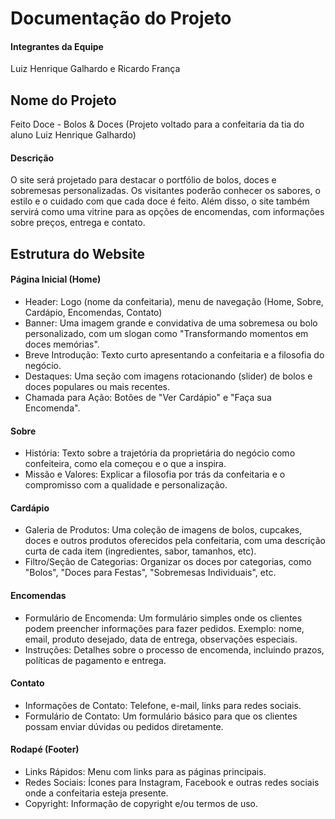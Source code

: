 # Documentação do Projeto

#### Integrantes da Equipe
Luiz Henrique Galhardo e Ricardo França

## Nome do Projeto
Feito Doce - Bolos & Doces (Projeto voltado para a confeitaria da tia do aluno Luiz Henrique Galhardo)

#### Descrição

O site será projetado para destacar o portfólio de bolos, doces e sobremesas personalizadas. Os visitantes poderão conhecer os sabores, o estilo e o cuidado com que cada doce é feito. Além disso, o site também servirá como uma vitrine para as opções de encomendas, com informações sobre preços, entrega e contato.

## Estrutura do Website

#### Página Inicial (Home)

- Header: Logo (nome da confeitaria), menu de navegação (Home, Sobre, Cardápio, Encomendas, Contato)
- Banner: Uma imagem grande e convidativa de uma sobremesa ou bolo personalizado, com um slogan como "Transformando momentos em doces memórias".
- Breve Introdução: Texto curto apresentando a confeitaria e a filosofia do negócio.
- Destaques: Uma seção com imagens rotacionando (slider) de bolos e doces populares ou mais recentes.
- Chamada para Ação: Botões de "Ver Cardápio" e "Faça sua Encomenda".
  
#### Sobre

- História: Texto sobre a trajetória da proprietária do negócio como confeiteira, como ela começou e o que a inspira.
- Missão e Valores: Explicar a filosofia por trás da confeitaria e o compromisso com a qualidade e personalização.
  
#### Cardápio

- Galeria de Produtos: Uma coleção de imagens de bolos, cupcakes, doces e outros produtos oferecidos pela confeitaria, com uma descrição curta de cada item (ingredientes, sabor, tamanhos, etc).
- Filtro/Seção de Categorias: Organizar os doces por categorias, como "Bolos", "Doces para Festas", "Sobremesas Individuais", etc.
  
#### Encomendas

- Formulário de Encomenda: Um formulário simples onde os clientes podem preencher informações para fazer pedidos. Exemplo: nome, email, produto desejado, data de entrega, observações especiais.
- Instruções: Detalhes sobre o processo de encomenda, incluindo prazos, políticas de pagamento e entrega.
  
#### Contato

- Informações de Contato: Telefone, e-mail, links para redes sociais.
- Formulário de Contato: Um formulário básico para que os clientes possam enviar dúvidas ou pedidos diretamente.
  
#### Rodapé (Footer)

- Links Rápidos: Menu com links para as páginas principais.
- Redes Sociais: Ícones para Instagram, Facebook e outras redes sociais onde a confeitaria esteja presente.
- Copyright: Informação de copyright e/ou termos de uso.
